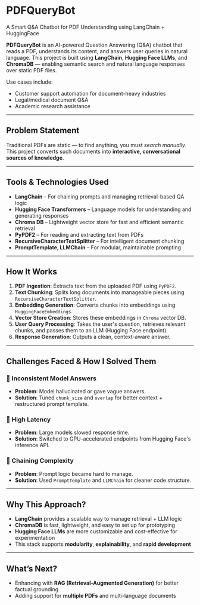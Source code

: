 # PDFQueryBot
A Smart Q&A Chatbot for PDF Understanding using LangChain + HuggingFace

**PDFQueryBot** is an AI-powered Question Answering (Q&A) chatbot that reads a PDF, understands its content, and answers user queries in natural language. This project is built using **LangChain**, **Hugging Face LLMs**, and **ChromaDB** — enabling semantic search and natural language responses over static PDF files.

Use cases include:
- Customer support automation for document-heavy industries
- Legal/medical document Q&A
- Academic research assistance

---

## Problem Statement

Traditional PDFs are static — to find anything, you must *search manually*. This project converts such documents into **interactive, conversational sources of knowledge**.

---

## Tools & Technologies Used

- **LangChain** – For chaining prompts and managing retrieval-based QA logic  
- **Hugging Face Transformers** – Language models for understanding and generating responses  
- **Chroma DB** – Lightweight vector store for fast and efficient semantic retrieval  
- **PyPDF2** – For reading and extracting text from PDFs  
- **RecursiveCharacterTextSplitter** – For intelligent document chunking  
- **PromptTemplate, LLMChain** – For modular, maintainable prompting  

---

## How It Works

1. **PDF Ingestion**: Extracts text from the uploaded PDF using `PyPDF2`.  
2. **Text Chunking**: Splits long documents into manageable pieces using `RecursiveCharacterTextSplitter`.  
3. **Embedding Generation**: Converts chunks into embeddings using `HuggingFaceEmbeddings`.  
4. **Vector Store Creation**: Stores these embeddings in `Chroma` vector DB.  
5. **User Query Processing**: Takes the user's question, retrieves relevant chunks, and passes them to an LLM (Hugging Face endpoint).  
6. **Response Generation**: Outputs a clean, context-aware answer.  

---

## Challenges Faced & How I Solved Them

### 🔸 Inconsistent Model Answers  
- **Problem**: Model hallucinated or gave vague answers.  
- **Solution**: Tuned `chunk_size` and `overlap` for better context + restructured prompt template.  

### 🔸 High Latency  
- **Problem**: Large models slowed response time.  
- **Solution**: Switched to GPU-accelerated endpoints from Hugging Face's inference API.  

### 🔸 Chaining Complexity  
- **Problem**: Prompt logic became hard to manage.  
- **Solution**: Used `PromptTemplate` and `LLMChain` for cleaner code structure.  

---

## Why This Approach?

- **LangChain** provides a scalable way to manage retrieval + LLM logic  
- **ChromaDB** is fast, lightweight, and easy to set up for prototyping  
- **Hugging Face LLMs** are more customizable and cost-effective for experimentation  
- This stack supports **modularity**, **explainability**, and **rapid development**

---

## What’s Next?
  
- Enhancing with **RAG (Retrieval-Augmented Generation)** for better factual grounding  
- Adding support for **multiple PDFs** and multi-language documents  

